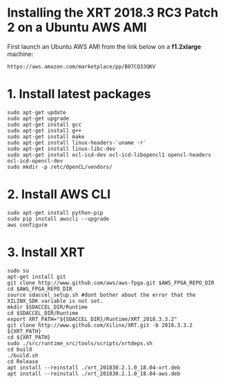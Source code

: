 # Installing the XRT 2018.3 RC3 Patch 2 on a Ubuntu AWS AMI
First launch an Ubuntu AWS AMI from the link below on a <b>f1.2xlarge</b> machine:
````
https://aws.amazon.com/marketplace/pp/B07CQ33QKV
````

# 1. Install latest packages
````
sudo apt-get update  
sudo apt-get upgrade
sudo apt-get install gcc
sudo apt-get install g++     
sudo apt-get install make
sudo apt-get install linux-headers-`uname -r`   
sudo apt-get install linux-libc-dev    
sudo apt-get install ocl-icd-dev ocl-icd-libopencl1 opencl-headers ocl-icd-opencl-dev
sudo mkdir -p /etc/OpenCL/vendors/
````

# 2. Install AWS CLI
````
sudo apt-get install python-pip
sudo pip install awscli --upgrade
aws configure
````

# 3. Install XRT
````
sudo su
apt-get install git
git clone http://www.github.com/aws/aws-fpga.git $AWS_FPGA_REPO_DIR
cd $AWS_FPGA_REPO_DIR
source sdaccel_setup.sh #dont bother about the error that the XILINX_SDK variable is not set.
mkdir $SDACCEL_DIR/Runtime
cd $SDACCEL_DIR/Runtime
export XRT_PATH="${SDACCEL_DIR}/Runtime/XRT_2018.3.3.2"
git clone http://www.github.com/Xilinx/XRT.git -b 2018.3.3.2 ${XRT_PATH}
cd ${XRT_PATH}
sudo ./src/runtime_src/tools/scripts/xrtdeps.sh
cd build
./build.sh
cd Release
apt install --reinstall ./xrt_201830.2.1.0_18.04-xrt.deb
apt install --reinstall ./xrt_201830.2.1.0_18.04-aws.deb
````
